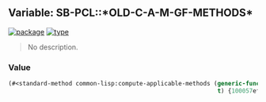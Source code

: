 ## Variable: SB-PCL::\*OLD-C-A-M-GF-METHODS\*
[![package](https://img.shields.io/badge/Package-SB--PCL-5f9ea0.svg?style=social&colorA=999999)](../) [![type](https://img.shields.io/badge/Type-Variable-5f9ea0.svg?style=social&colorA=999999)](../#variable) 

> No description.

### Value
```cl
(#<standard-method common-lisp:compute-applicable-methods (generic-function
                                                           t) {100057ef63}>)
```
